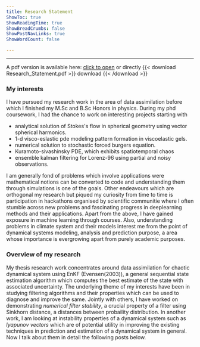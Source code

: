 ```yaml
---
title: Research Statement
ShowToc: true
ShowReadingTime: true
ShowBreadCrumbs: false
ShowPostNavLinks: true
ShowWordCount: false

---
```


---
A pdf version is available here: [click to open](Research_Statement.pdf) 
or directly
{{< download Research_Statement.pdf >}}
download 
{{< /download >}}


### My interests 
I have pursued my research work in the area of data assimilation before which I finished my M.Sc and B.Sc Honors in physics. During  my phd coursework, I had the chance to work on interesting projects starting with 
* analytical solution of Stokes's flow in spherical geometry using vector spherical harmonics.
* 1-d visco-eslastic pde modeling pattern formation in viscoelastic gels. 
* numerical solution to stochastic forced burgers equation.
* Kuramoto-sivashinsky PDE, which exhibits spatiotemporal chaos
* ensemble kalman filtering for Lorenz-96 using partial and noisy observations. 
	
I am generally fond of problems which involve applications were mathematical notions can be converted to code and understanding them through simulations is one of the goals. Other endeavours which are orthogonal my research but piqued my curiosity from time to time is participation in hackathons organised by scientific communitie where I often stumble across new problems and fascinating progress in deeplearning methods and their applications. Apart from the above, I have gained exposure in machine learning through courses. Also, understanding problems in climate system and their models interest me from the point of dynamical systems modeling, analysis and prediction purpose, a area whose importance is evergrowing apart from purely academic purposes. 


### Overview of my research
My thesis research work concentrates around data assimilation for chaotic dynamical system using EnKF (Evensen(2003)), a general sequential state estimation algorithm which computes the best estimate of the state with associated uncertainty. 
The underlying theme of my interests have been in studying filtering algorithms and their properties which can be used to diagnose and improve the same. Jointly with others, I have worked on demonstrating *numerical filter stability*, a crucial property of a filter using Sinkhorn distance, a distances between probaility distribution. In another work, I am looking at instability properties of a dynamical system such as *lyapunov vectors* which are of potential utility in improving the existing techniques in prediction and estimation of a dynamical system in general. Now I talk about them in detail the following posts below. 










